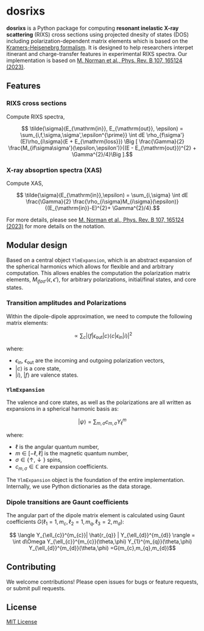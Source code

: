 # dosrixs

**dosrixs** is a Python package for computing **resonant inelastic X-ray scattering** (RIXS) cross sections 
using projected dnesity of states (DOS) including polarization-dependent matrix elements which is based on the [Kramers-Heisenebrg formalism](https://journals.aps.org/prb/abstract/10.1103/PhysRevB.59.2649).
It is designed to help researchers interpet
itinerant and charge-transfer features in experimental RIXS spectra. 
Our implementation is based on [M. Norman et al., Phys. Rev. B 107, 165124 (2023)](https://journals.aps.org/prb/abstract/10.1103/PhysRevB.107.165124).

## Features
### RIXS cross sections
  
  Compute RIXS spectra,
  
$$ \tilde{\sigma}(E_{\mathrm{in}}, E_{\mathrm{out}}, \epsilon) = \sum_{i,f,\sigma,\sigma',\epsilon^{\prime}} \int dE \rho_{f\sigma'}(E)\rho_{i\sigma}(E + E_{\mathrm{loss}}) \Big [ \frac{\Gamma}{2} \frac{M_{if\sigma\sigma'}(\epsilon,\epsilon')}{(E - E_{\mathrm{out}})^{2} + \Gamma^{2}/4}\Big ].$$

### X-ray absoprtion spectra (XAS)
  Compute XAS,

$$ \tilde{\sigma}(E_{\mathrm{in}},\epsilon) = \sum_{i,\sigma} \int dE \frac{\Gamma}{2} \frac{\rho_{i\sigma}M_{i\sigma}(\epsilon)}{(E_{\mathrm{in}}-E)^{2}+ \Gamma^{2}/4}.$$

For more details, please see [M. Norman et al., Phys. Rev. B 107, 165124 (2023)](https://journals.aps.org/prb/abstract/10.1103/PhysRevB.107.165124) for more details on the notation.


## Modular design
  Based on a central object ``YlmExpansion``, which is an abstract expansion of the spherical harmonics which allows for flexible and and arbitrary computation. This allows enables the computation the 
  polarization matrix elements, $M_{if\sigma\sigma'}(\epsilon,\epsilon')$, for arbitrary polarizations, initial/final states, and core states.

### Transition amplitudes and Polarizations
Within the dipole-dipole approximation, we need to compute the following matrix elements:

$$ \propto \sum_{c} \Big | \langle f|\epsilon_{\mathrm{out}} |c\rangle\langle c | \epsilon_{\mathrm{in}} | i\rangle \Big |^{2}$$

where:

* $\epsilon_{\mathrm{in}}$, $\epsilon_{\mathrm{out}}$ are the incoming and outgoing polarization vectors,
* $|c\rangle$ is a core state,
* $|i\rangle$, $|f\rangle$ are valence states.

### ``YlmExpansion``
The valence and core states, as well as the polarizations are all written as expansions in a spherical harmonic basis as:

$$ |\psi\rangle = \sum_{m,\sigma} c_{m,\sigma}Y_{\ell}^{m} $$

where:
* $\ell$ is the angular quantum number,
* $m \in [-\ell, \ell]$ is the magnetic quantum number,
* $\sigma \in \{\uparrow,\downarrow \}$ spins,
* $c_{m,\sigma} \in \mathbb{C}$ are expansion coefficients.

The ``YlmExpansion`` object is the foundation of the entire implementation. Internally, we use Python dictionaries as the data storage.

### Dipole transitions are Gaunt coefficients
The angular part of the dipole matrix element is calculated using Gaunt coefficients $G(\ell_{1}=1, m_{c}, \ell_{2}=1, m_{q}, \ell_{3}=2, m_{d})$:

$$ \langle Y_{\ell_{c}}^{m_{c}}| \hat{r_{q}} | Y_{\ell_{d}}^{m_{d}} \rangle = \int d\Omega Y_{\ell_{c}}^{m_{c}}(\theta,\phi) Y_{1}^{m_{q}}(\theta,\phi) Y_{\ell_{d}}^{m_{d}}(\theta,\phi) =G(m_{c},m_{q},m_{d})$$

## Contributing
We welcome contributions! Please open issues for bugs or feature requests, or submit pull requests.


## License

[MIT License](LICENSE)
